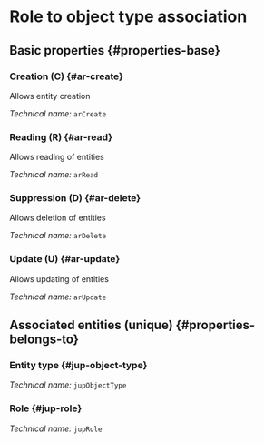 # Role to object type association
<!--- THIS FILE IS GENERATED PLEASE DO NOT EDIT IT DIRECTLY --->



<OH code="jupRoleToJupObjectType"/>






## Basic properties {#properties-base}
    
### Creation (C) {#ar-create}

Allows entity creation

*Technical name:* ```arCreate```
<PH code="jupRoleToJupObjectType:arCreate"/>

### Reading (R) {#ar-read}

Allows reading of entities

*Technical name:* ```arRead```
<PH code="jupRoleToJupObjectType:arRead"/>

### Suppression (D) {#ar-delete}

Allows deletion of entities

*Technical name:* ```arDelete```
<PH code="jupRoleToJupObjectType:arDelete"/>

### Update (U) {#ar-update}

Allows updating of entities

*Technical name:* ```arUpdate```
<PH code="jupRoleToJupObjectType:arUpdate"/>

    

## Associated entities (unique) {#properties-belongs-to}

### Entity type {#jup-object-type}



*Technical name:* ```jupObjectType```
<PH code="jupRoleToJupObjectType:jupObjectType"/>

### Role {#jup-role}



*Technical name:* ```jupRole```
<PH code="jupRoleToJupObjectType:jupRole"/>






